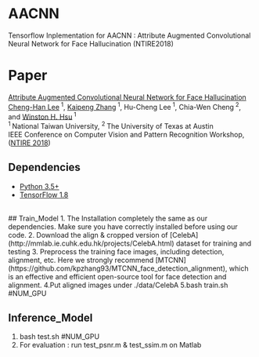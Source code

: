 # AACNN
Tensorflow Inplementation for AACNN : Attribute Augmented Convolutional Neural Network for Face Hallucination (NTIRE2018)
# Paper
[Attribute Augmented Convolutional Neural Network for Face Hallucination](http://openaccess.thecvf.com/content_cvpr_2018_workshops/papers/w13/Lee_Attribute_Augmented_Convolutional_CVPR_2018_paper.pdf) <br/>
[Cheng-Han Lee](https://github.com/steven413d)<sup> 1</sup>, [Kaipeng Zhang](http://kpzhang93.github.io/)<sup> 1</sup>, Hu-Cheng Lee<sup> 1</sup>, Chia-Wen Cheng<sup> 2</sup>, and [Winston H. Hsu](https://winstonhsu.info/)<sup> 1</sup>    <br/>
<sup>1 </sup>National Taiwan University, <sup>2 </sup>The University of Texas at Austin <br/>
IEEE Conference on Computer Vision and Pattern Recognition Workshop, ([NTIRE 2018](http://www.vision.ee.ethz.ch/ntire18/))
<br/>
## Dependencies
* [Python 3.5+](https://www.continuum.io/downloads)
* [TensorFlow 1.8](https://www.tensorflow.org/)
<br/>
## Train_Model
1. The Installation completely the same as our dependencies. Make sure you have correctly installed before using our code.
2. Download the align & cropped version of [CelebA](http://mmlab.ie.cuhk.edu.hk/projects/CelebA.html) dataset for training and testing
3. Preprocess the training face images, including detection, alignment, etc. Here we strongly recommend [MTCNN](https://github.com/kpzhang93/MTCNN_face_detection_alignment), which is an effective and efficient open-source tool for face detection and alignment.
4.Put aligned images under ./data/CelebA
5.bash train.sh #NUM_GPU

## Inference_Model
1. bash test.sh #NUM_GPU
2. For evaluation : run test_psnr.m & test_ssim.m on Matlab
